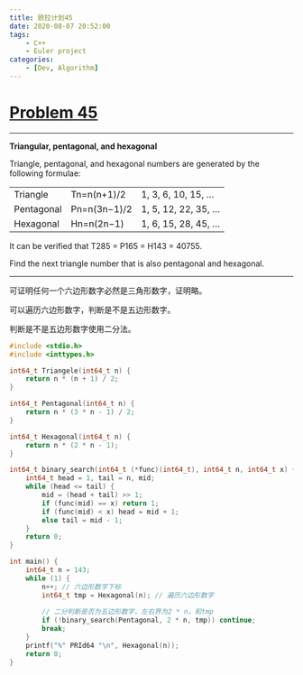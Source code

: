 ```yaml
---
title: 欧拉计划45
date: 2020-08-07 20:52:00
tags:
    - C++
    - Euler project
categories:
    - [Dev, Algorithm]
---
```




# [Problem 45](https://projecteuler.net/problem=45)

------

**Triangular, pentagonal, and hexagonal**

Triangle, pentagonal, and hexagonal numbers are generated by the following formulae:

|            |              |                     |
| ---------- | ------------ | ------------------- |
| Triangle   | Tn=n(n+1)/2  | 1, 3, 6, 10, 15, …  |
| Pentagonal | Pn=n(3n−1)/2 | 1, 5, 12, 22, 35, … |
| Hexagonal  | Hn=n(2n−1)   | 1, 6, 15, 28, 45, … |

It can be verified that T285 = P165 = H143 = 40755.

Find the next triangle number that is also pentagonal and hexagonal.



---

可证明任何一个六边形数字必然是三角形数字，证明略。

可以遍历六边形数字，判断是不是五边形数字。

判断是不是五边形数字使用二分法。



``` c++
#include <stdio.h>
#include <inttypes.h>

int64_t Triangele(int64_t n) {
    return n * (n + 1) / 2;
}

int64_t Pentagonal(int64_t n) {
    return n * (3 * n - 1) / 2;
}

int64_t Hexagonal(int64_t n) {
    return n * (2 * n - 1);
}

int64_t binary_search(int64_t (*func)(int64_t), int64_t n, int64_t x) { // 使用函数指针
    int64_t head = 1, tail = n, mid;
    while (head <= tail) {
        mid = (head + tail) >> 1;
        if (func(mid) == x) return 1;
        if (func(mid) < x) head = mid + 1;
        else tail = mid - 1;
    }
    return 0;
}

int main() {
    int64_t n = 143;
    while (1) {
        n++; // 六边形数字下标
        int64_t tmp = Hexagonal(n); // 遍历六边形数字
        
        // 二分判断是否为五边形数字，左右界为2 * n，和tmp
        if (!binary_search(Pentagonal, 2 * n, tmp)) continue; 
        break;
    }
    printf("%" PRId64 "\n", Hexagonal(n));
    return 0;
}
```

